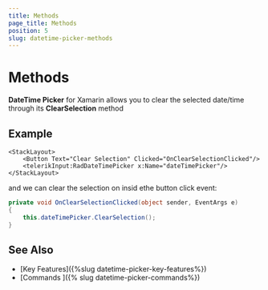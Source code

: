 ```yaml
---
title: Methods
page_title: Methods
position: 5
slug: datetime-picker-methods
---
```


# Methods

**DateTime Picker** for Xamarin allows you to clear the selected date/time through its **ClearSelection** method

## Example

```XAML
<StackLayout>
    <Button Text="Clear Selection" Clicked="OnClearSelectionClicked"/>
    <telerikInput:RadDateTimePicker x:Name="dateTimePicker"/>
</StackLayout>
```

and we can clear the selection on insid ethe button click event:

```C#
private void OnClearSelectionClicked(object sender, EventArgs e)
{
    this.dateTimePicker.ClearSelection();
}
```

## See Also

- [Key Features]({%slug datetime-picker-key-features%})
- [Commands ]({% slug datetime-picker-commands%})